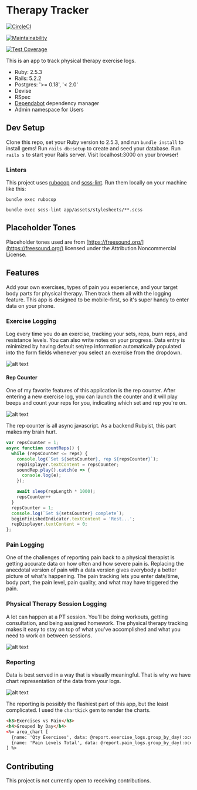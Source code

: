# Therapy Tracker

[![CircleCI](https://circleci.com/gh/lortza/therapy_tracker.svg?style=svg)](https://circleci.com/gh/lortza/therapy_tracker)

[![Maintainability](https://api.codeclimate.com/v1/badges/4f0468795ab338217d80/maintainability)](https://codeclimate.com/github/lortza/therapy_tracker/maintainability)

[![Test Coverage](https://api.codeclimate.com/v1/badges/4f0468795ab338217d80/test_coverage)](https://codeclimate.com/github/lortza/therapy_tracker/test_coverage)

This is an app to track physical therapy exercise logs.

- Ruby: 2.5.3
- Rails: 5.2.2
- Postgres: '>= 0.18', '< 2.0'
- Devise
- RSpec
- [Dependabot](https://app.dependabot.com/accounts/lortza/) dependency manager
- Admin namespace for Users


## Dev Setup

Clone this repo, set your Ruby version to 2.5.3, and run `bundle install` to install gems!
Run `rails db:setup` to create and seed your database.
Run `rails s` to start your Rails server.
Visit localhost:3000 on your browser!

### Linters
This project uses [rubocop](https://github.com/rubocop-hq/rubocop) and [scss-lint](https://github.com/sds/scss-lint). Run them locally on your machine like this:
```
bundle exec rubocop

bundle exec scss-lint app/assets/stylesheets/**.scss
```

## Placeholder Tones

Placeholder tones used are from [https://freesound.org/](https://freesound.org/) licensed under the Attribution Noncommercial License.

## Features

Add your own exercises, types of pain you experience, and your target body parts for physical therapy. Then track them all with the logging feature. This app is designed to be mobile-first, so it's super handy to enter data on your phone.

### Exercise Logging

Log every time you do an exercise, tracking your sets, reps, burn reps, and resistance levels. You can also write notes on your progress. Data entry is minimized by having default set/rep information automatically populated into the form fields whenever you select an exercise from the dropdown.

![alt text](/public/screenshots/index.png "index page")


#### Rep Counter

One of my favorite features of this application is the rep counter. After entering a new exercise log, you can launch the counter and it will play beeps and count your reps for you, indicating which set and rep you're on.

![alt text](/public/screenshots/rep_counter.png "rep counter")

The rep counter is all async javascript. As a backend Rubyist, this part makes my brain hurt.
```javascript
var repsCounter = 1;
async function countReps() {
  while (repsCounter <= reps) {
    console.log(`Set ${setsCounter}, rep ${repsCounter}`);
    repDisplayer.textContent = repsCounter;
    soundRep.play().catch(e => {
      console.log(e);
    });

    await sleep(repLength * 1000);
    repsCounter++
  }
  repsCounter = 1;
  console.log(`Set ${setsCounter} complete`);
  beginFinishedIndicator.textContent = 'Rest...';
  repDisplayer.textContent = 0;
};
```

### Pain Logging

One of the challenges of reporting pain back to a physical therapist is getting accurate data on how often and how severe pain is. Replacing the anecdotal version of pain with a data version gives everybody a better picture of what's happening. The pain tracking lets you enter date/time, body part, the pain level, pain quality, and what may have triggered the pain.

### Physical Therapy Session Logging

A lot can happen at a PT session. You'll be doing workouts, getting consultation, and being assigned homework. The physical therapy tracking makes it easy to stay on top of what you've accomplished and what you need to work on between sessions.

![alt text](/public/screenshots/pt_session.png "physical therapy session notes")


### Reporting

Data is best served in a way that is visually meaningful. That is why we have chart representation of the data from your logs.

![alt text](/public/screenshots/chart.png "charts page")

The reporting is possibly the flashiest part of this app, but the least complicated. I used the `chartkick` gem to render the charts.

```html
<h3>Exercises vs Pain</h3>
<h4>Grouped by Day</h4>
<%= area_chart [
  {name: 'Qty Exercises', data: @report.exercise_logs.group_by_day(:occurred_at).count},
  {name: 'Pain Levels Total', data: @report.pain_logs.group_by_day(:occurred_at).sum(:pain_level)},
] %>
```

## Contributing

This project is not currently open to receiving contributions.
